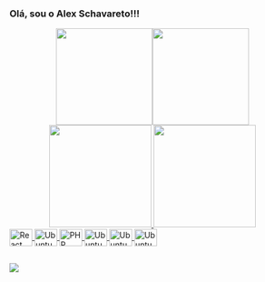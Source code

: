 ### Olá, sou o Alex Schavareto!!!

<div align="center">
  <a href="https://github.com/AlexSchavareto">
  <img height="170em" src="https://github-readme-stats.vercel.app/api?username=AlexSchavareto&show_icons=true&theme=highcontrast&include_all_commits=true&count_private=true"/><img height="170em" src="https://github-readme-stats.vercel.app/api/top-langs/?username=AlexSchavareto&layout=compact&langs_count=7&theme=highcontrast"/>
</div>
  
  <div align="center">
  <a href="https://github.com/rafaballerini">
  <img height="180em" src="https://github-readme-stats.vercel.app/api?username=rafaballerini&show_icons=true&theme=dracula&include_all_commits=true&count_private=true"/>
  <img height="180em" src="https://github-readme-stats.vercel.app/api/top-langs/?username=rafaballerini&layout=compact&langs_count=7&theme=dracula"/>
</div>

  
  <img align="center" alt="React" height="30" width="40" src="https://cdn.jsdelivr.net/gh/devicons/devicon/icons/html5/html5-original.svg">
  <img align="center" alt="Ubuntu" height="30" width="40" src="https://cdn.jsdelivr.net/gh/devicons/devicon/icons/css3/css3-original.svg">
  <img align="center" alt="PHP" height="30" width="40" src="https://cdn.jsdelivr.net/gh/devicons/devicon/icons/php/php-plain.svg">
  <img align="center" alt="Ubuntu" height="30" width="40" src="https://cdn.jsdelivr.net/gh/devicons/devicon/icons/ubuntu/ubuntu-plain-wordmark.svg">
  <img align="center" alt="Ubuntu" height="30" width="40" src="https://cdn.jsdelivr.net/gh/devicons/devicon/icons/linux/linux-original.svg">
  <img align="center" alt="Ubuntu" height="30" width="40" src="https://cdn.jsdelivr.net/gh/devicons/devicon/icons/mysql/mysql-original-wordmark.svg">

  
  ##
  
  
  <div> 
  <a href="https://www.linkedin.com/in/alex-schavareto-aa1073102/" target="_blank"><img src="https://img.shields.io/badge/-LinkedIn-%230077B5?style=for-the-badge&logo=linkedin&logoColor=white" target="_blank"></a>    
</div>
